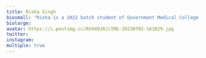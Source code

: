 ```yaml
---
title: Risha Singh
biosmall: "Risha is a 2022 batch student of Government Medical College, Ratlam."
biolarge:
avatar: https://i.postimg.cc/RVVm9J8J/IMG-20230702-161029.jpg
twitter:
instagram:
multiple: true
---
```

